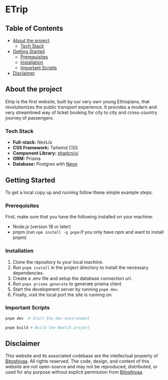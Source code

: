# ETrip

## Table of Contents

- [About the project](#about-the-project)
  - [Tech Stack](#tech-stack)
- [Getting Started](#getting-started)
  - [Prerequisites](#prerequisites)
  - [Installation](#installation)
  - [Important Scripts](#important-scripts)
- [Disclaimer](#disclaimer)

## About the project

Etrip is the first website, built by our very own young Ethiopians, that revolutionizes the public transport experience. It provides a modern and very streamlined way of ticket booking for city to city and cross-country journey of passengers.

### Tech Stack

- **Full-stack:** NextJs
- **CSS Framework:** Tailwind CSS
- **Component Library:** [shadcn/ui](https://ui.shadcn.com)
- **ORM:** Prisma
- **Database:** Postgres with [Neon](https://neon.tech)

## Getting Started

To get a local copy up and running follow these simple example steps.

### Prerequisites

First, make sure that you have the following installed on your machine:

- Node.js (version 18 or later)
- pnpm (run `npm install -g pnpm` if you only have npm and want to install pnpm)

### Installation

1. Clone the repository to your local machine.
2. Run `pnpm install` in the project directory to install the necessary dependencies.
3. Create a .env file and setup the database connection url.
4. Run `pnpx prisma generate` to generate prisma client
5. Start the development server by running `pnpm dev`.
6. Finally, visit the local port the site is running on.

### Important Scripts

```sh
pnpm dev  # Start the dev environment

pnpm build # Build the NextJS project

```

## Disclaimer

This website and its associated codebase are the intellectual property of [Bitophiyaa](https://bitophiyaa.com). All rights reserved. The code, design, and content of this website are not open-source and may not be reproduced, distributed, or used for any purpose without explicit permission from [Bitophiyaa](https://bitophiyaa.com).
